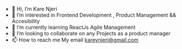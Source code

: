 - 👋 Hi, I’m Kare Njeri
- 👀 I’m interested in Frontend Development , Product Management && Accesibility 
- 🌱 I’m currently learning ReactJs Agile Management 
- 💞️ I’m looking to collaborate on any Projects as a product manager 
- 📫 How to reach me My email kareynjeri@gmail.com

<!---
kareynjeri/kareynjeri is a ✨ special ✨ repository because its `README.md` (this file) appears on your GitHub profile.
You can click the Preview link to take a look at your changes.
--->
